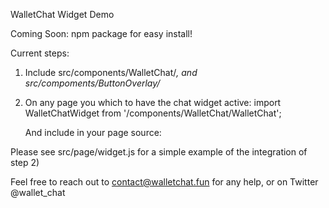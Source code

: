 WalletChat Widget Demo

Coming Soon:  npm package for easy install!

Current steps:
1) Include src/components/WalletChat/*, and src/compoments/ButtonOverlay/*
2) On any page you which to have the chat widget active:
   import WalletChatWidget from '<relativePath>/components/WalletChat/WalletChat';
   
   And include in your page source:
   <WalletChatWidget />

Please see src/page/widget.js for a simple example of the integration of step 2)

Feel free to reach out to contact@walletchat.fun for any help, or on Twitter @wallet_chat
